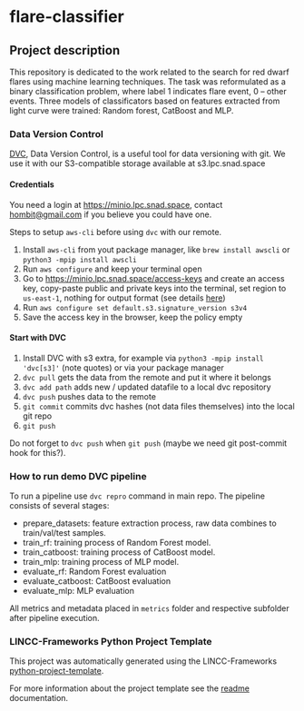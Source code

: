 # flare-classifier

## Project description

This repository is dedicated to the work related to the search for red dwarf flares using machine learning techniques.
The task was reformulated as a binary classification problem, where label 1 indicates flare event, 0 – other events. 
Three models of classificators based on features extracted from light curve were trained: Random forest, CatBoost and MLP.

### Data Version Control

[DVC](https://dvc.org), Data Version Control, is a useful tool for data versioning with git. We use it with our S3-compatible storage available at s3.lpc.snad.space

#### Credentials

You need a login at https://minio.lpc.snad.space, contact hombit@gmail.com if you believe you could have one.

Steps to setup `aws-cli` before using `dvc` with our remote.
1. Install `aws-cli` from yout package manager, like `brew install awscli` or `python3 -mpip install awscli`
2. Run `aws configure` and keep your terminal open
3. Go to https://minio.lpc.snad.space/access-keys and create an access key, copy-paste public and private keys into the terminal, set region to `us-east-1`, nothing for output format (see details [here](https://min.io/docs/minio/linux/integrations/aws-cli-with-minio.html))
5. Run `aws configure set default.s3.signature_version s3v4`
6. Save the access key in the browser, keep the policy empty

#### Start with DVC

1. Install DVC with s3 extra, for example via `python3 -mpip install 'dvc[s3]'` (note quotes) or via your package manager
2. `dvc pull` gets the data from the remote and put it where it belongs
3. `dvc add path` adds new / updated datafile to a local dvc repository
4. `dvc push` pushes data to the remote
5. `git commit` commits dvc hashes (not data files themselves) into the local git repo
6. `git push`

Do not forget to `dvc push` when `git push` (maybe we need git post-commit hook for this?).

### How to run demo DVC pipeline

To run a pipeline use `dvc repro` command in main repo. 
The pipeline consists of several stages:

- prepare_datasets: feature extraction process, raw data combines to train/val/test samples.
- train_rf: training process of Random Forest model.
- train_catboost: training process of CatBoost model.
- train_mlp: training process of MLP model.
- evaluate_rf: Random Forest evaluation
- evaluate_catboost: CatBoost evaluation
- evaluate_mlp: MLP evaluation

All metrics and metadata placed in `metrics` folder and respective subfolder after pipeline execution.

### LINCC-Frameworks Python Project Template

This project was automatically generated using the LINCC-Frameworks [python-project-template](https://github.com/lincc-frameworks/python-project-template).

For more information about the project template see the [readme](https://github.com/lincc-frameworks/python-project-template#readme) documentation.
